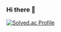 ### Hi there 👋


[![Solved.ac Profile](http://mazassumnida.wtf/api/v2/generate_badge?boj=thdus_17@naver.com)](https://solved.ac/thdus_17@naver.com/)

<!--
**jso0808/jso0808** is a ✨ _special_ ✨ repository because its `README.md` (this file) appears on your GitHub profile.

Here are some ideas to get you started:

- 🔭 I’m currently working on ...
- 🌱 I’m currently learning ...
- 👯 I’m looking to collaborate on ...
- 🤔 I’m looking for help with ...
- 💬 Ask me about ...
- 📫 How to reach me: ...
- 😄 Pronouns: ...
- ⚡ Fun fact: ...
-->
